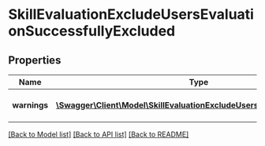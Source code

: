 # SkillEvaluationExcludeUsersEvaluationSuccessfullyExcluded

## Properties
Name | Type | Description | Notes
------------ | ------------- | ------------- | -------------
**warnings** | [**\Swagger\Client\Model\SkillEvaluationExcludeUsersEvaluationWarnings[]**](SkillEvaluationExcludeUsersEvaluationWarnings.md) | warnings per mass operation | [optional] 

[[Back to Model list]](../README.md#documentation-for-models) [[Back to API list]](../README.md#documentation-for-api-endpoints) [[Back to README]](../README.md)


